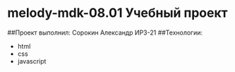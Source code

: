 # melody-mdk-08.01 Учебный проект
##Проект выполнил: Сорокин Александр ИР3-21
##Технологии:
- html
- css
- javascript

